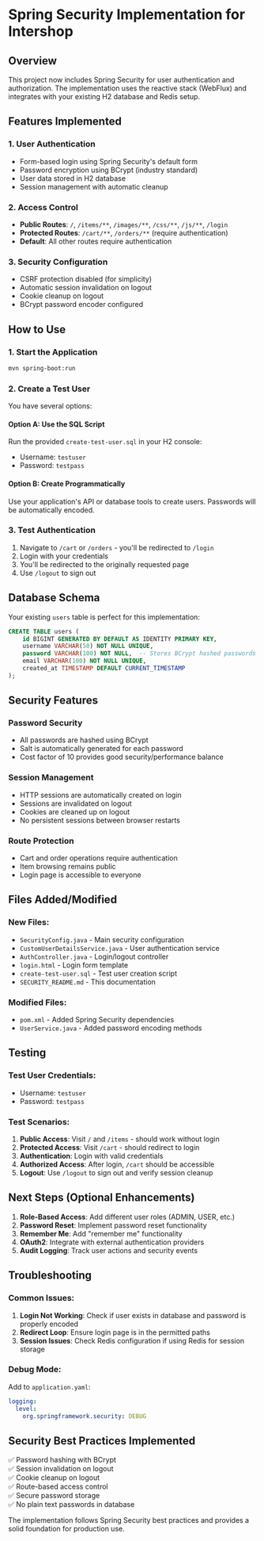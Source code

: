 # Spring Security Implementation for Intershop

## Overview
This project now includes Spring Security for user authentication and authorization. The implementation uses the reactive stack (WebFlux) and integrates with your existing H2 database and Redis setup.

## Features Implemented

### 1. **User Authentication**
- Form-based login using Spring Security's default form
- Password encryption using BCrypt (industry standard)
- User data stored in H2 database
- Session management with automatic cleanup

### 2. **Access Control**
- **Public Routes**: `/`, `/items/**`, `/images/**`, `/css/**`, `/js/**`, `/login`
- **Protected Routes**: `/cart/**`, `/orders/**` (require authentication)
- **Default**: All other routes require authentication

### 3. **Security Configuration**
- CSRF protection disabled (for simplicity)
- Automatic session invalidation on logout
- Cookie cleanup on logout
- BCrypt password encoder configured

## How to Use

### 1. **Start the Application**
```bash
mvn spring-boot:run
```

### 2. **Create a Test User**
You have several options:

#### Option A: Use the SQL Script
Run the provided `create-test-user.sql` in your H2 console:
- Username: `testuser`
- Password: `testpass`

#### Option B: Create Programmatically
Use your application's API or database tools to create users. Passwords will be automatically encoded.

### 3. **Test Authentication**
1. Navigate to `/cart` or `/orders` - you'll be redirected to `/login`
2. Login with your credentials
3. You'll be redirected to the originally requested page
4. Use `/logout` to sign out

## Database Schema
Your existing `users` table is perfect for this implementation:
```sql
CREATE TABLE users (
    id BIGINT GENERATED BY DEFAULT AS IDENTITY PRIMARY KEY,
    username VARCHAR(50) NOT NULL UNIQUE,
    password VARCHAR(100) NOT NULL,  -- Stores BCrypt hashed passwords
    email VARCHAR(100) NOT NULL UNIQUE,
    created_at TIMESTAMP DEFAULT CURRENT_TIMESTAMP
);
```

## Security Features

### **Password Security**
- All passwords are hashed using BCrypt
- Salt is automatically generated for each password
- Cost factor of 10 provides good security/performance balance

### **Session Management**
- HTTP sessions are automatically created on login
- Sessions are invalidated on logout
- Cookies are cleaned up on logout
- No persistent sessions between browser restarts

### **Route Protection**
- Cart and order operations require authentication
- Item browsing remains public
- Login page is accessible to everyone

## Files Added/Modified

### **New Files:**
- `SecurityConfig.java` - Main security configuration
- `CustomUserDetailsService.java` - User authentication service
- `AuthController.java` - Login/logout controller
- `login.html` - Login form template
- `create-test-user.sql` - Test user creation script
- `SECURITY_README.md` - This documentation

### **Modified Files:**
- `pom.xml` - Added Spring Security dependencies
- `UserService.java` - Added password encoding methods

## Testing

### **Test User Credentials:**
- Username: `testuser`
- Password: `testpass`

### **Test Scenarios:**
1. **Public Access**: Visit `/` and `/items` - should work without login
2. **Protected Access**: Visit `/cart` - should redirect to login
3. **Authentication**: Login with valid credentials
4. **Authorized Access**: After login, `/cart` should be accessible
5. **Logout**: Use `/logout` to sign out and verify session cleanup

## Next Steps (Optional Enhancements)

1. **Role-Based Access**: Add different user roles (ADMIN, USER, etc.)
2. **Password Reset**: Implement password reset functionality
3. **Remember Me**: Add "remember me" functionality
4. **OAuth2**: Integrate with external authentication providers
5. **Audit Logging**: Track user actions and security events

## Troubleshooting

### **Common Issues:**

1. **Login Not Working**: Check if user exists in database and password is properly encoded
2. **Redirect Loop**: Ensure login page is in the permitted paths
3. **Session Issues**: Check Redis configuration if using Redis for session storage

### **Debug Mode:**
Add to `application.yaml`:
```yaml
logging:
  level:
    org.springframework.security: DEBUG
```

## Security Best Practices Implemented

✅ Password hashing with BCrypt  
✅ Session invalidation on logout  
✅ Cookie cleanup on logout  
✅ Route-based access control  
✅ Secure password storage  
✅ No plain text passwords in database  

The implementation follows Spring Security best practices and provides a solid foundation for production use.

